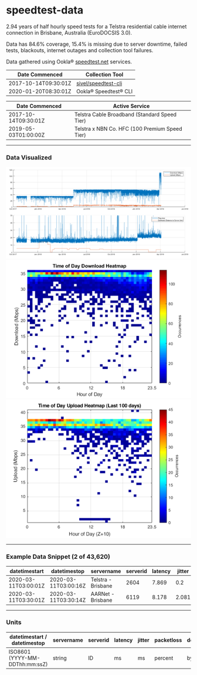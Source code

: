 # speedtest-data
2.94 years of half hourly speed tests for a Telstra residential cable internet connection in Brisbane, Australia (EuroDOCSIS 3.0).

Data has 84.6% coverage, 15.4% is missing due to server downtime, failed tests, blackouts, internet outages and collection tool failures.

Data gathered using Ookla® [speedtest.net](https://www.speedtest.net/) services.

| Date Commenced       | Collection Tool                                               |
|----------------------|---------------------------------------------------------------|
| 2017-10-14T09:30:01Z | [sivel/speedtest-cli](https://github.com/sivel/speedtest-cli) |
| 2020-01-20T08:30:01Z | Ookla® Speedtest® CLI                                         | 

| Date Commenced       | Active Service                                      |
|----------------------|-----------------------------------------------------|
| 2017-10-14T09:30:01Z | Telstra Cable Broadband (Standard Speed Tier)       |
| 2019-05-03T01:00:00Z | Telstra x NBN Co. HFC (100 Premium Speed Tier)      |

---

### Data Visualized
![Whole Dataset Times Series Plot](/doc/summary.png)
![Time of Day Download Heatmap](/doc/download_heatmap_1.png)
![Time of Day Upload Heatmap](/doc/upload_heatmap_1.png)

---

### Example Data Snippet (2 of 43,620)
| datetimestart        | datetimestop         | servername         | serverid | latency | jitter | packetloss | download | upload  | downloadbytes | uploadbytes |
|----------------------|----------------------|--------------------|----------|---------|--------|------------|----------|---------|---------------|-------------|
| 2020-03-11T03:00:01Z | 2020-03-11T03:00:16Z | Telstra - Brisbane | 2604     | 7.869   | 0.2    | 0          | 11130794 | 4696348 | 62641392      | 17891488    |
| 2020-03-11T03:30:01Z | 2020-03-11T03:30:14Z | AARNet - Brisbane  | 6119     | 8.178   | 2.081  | 0          | 11929526 | 4701399 | 75245320      | 16982144    |

---
### Units
| datetimestart / datetimestop   | servername | serverid | latency | jitter | packetloss | download | upload  | downloadbytes | uploadbytes |
|--------------------------------|------------|----------|---------|--------|------------|----------|---------|---------------|-------------|
| ISO8601 (YYYY-MM-DDThh:mm:ssZ) | string     | ID       | ms      | ms     | percent    | bytes/s  | bytes/s | bytes         | bytes       |
